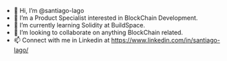 - 👋 Hi, I’m @santiago-lago
- 👀 I’m a Product Specialist interested in BlockChain Development.
- 🌱 I’m currently learning Solidity at BuildSpace.
- 💞️ I’m looking to collaborate on anything BlockChain related.
- 📫 Connect with me in Linkedin at https://www.linkedin.com/in/santiago-lago/
